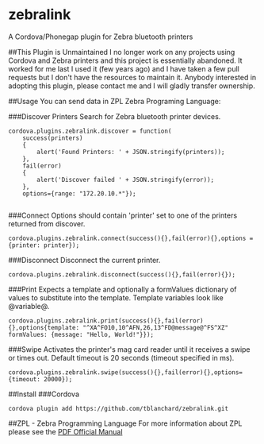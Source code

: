 # zebralink
A Cordova/Phonegap plugin for Zebra bluetooth printers

##This Plugin is Unmaintained 
I no longer work on any projects using Cordova and Zebra printers and this project is essentially abandoned.  It worked for me last I used it (few years ago) and I have taken a few pull requests but I don't have the resources to maintain it.  Anybody interested in adopting this plugin, please contact me and I will gladly transfer ownership.

##Usage
You can send data in ZPL Zebra Programing Language:

###Discover Printers
Search for Zebra bluetooth printer devices.  
```
cordova.plugins.zebralink.discover = function(
	success(printers)
	{
		alert('Found Printers: ' + JSON.stringify(printers));
	}, 
	fail(error)
	{
		alert('Discover failed ' + JSON.stringify(error));
	}, 
	options={range: "172.20.10.*"});


```
###Connect
Options should contain 'printer' set to one of the printers returned from discover.
```
cordova.plugins.zebralink.connect(success(){},fail(error){},options = {printer: printer});
```

###Disconnect
Disconnect the current printer.
```
cordova.plugins.zebralink.disconnect(success(){},fail(error){});
```

###Print
Expects a template and optionally a formValues dictionary of values to substitute into the template. Template variables look like @variable@.
```
cordova.plugins.zebralink.print(success(){},fail(error){},options{template: "^XA^FO10,10^AFN,26,13^FD@message@^FS^XZ" formValues: {message: "Hello, World!"}});
```

###Swipe
Activates the printer's mag card reader until it receives a swipe or times out.  Default timeout is 20 seconds (timeout specified in ms).
```
cordova.plugins.zebralink.swipe(success(){},fail(error){},options={timeout: 20000});
```
##Install
###Cordova

```
cordova plugin add https://github.com/tblanchard/zebralink.git
```


##ZPL - Zebra Programming Language
For more information about ZPL please see the  [PDF Official Manual](https://support.zebra.com/cpws/docs/zpl/zpl_manual.pdf)
